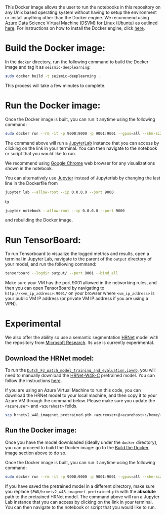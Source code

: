 This Docker image allows the user to run the notebooks in this repository on any Unix based operating system without having to setup the environment or install anything other than the Docker engine. We recommend using [Azure Data Science Virtual Machine (DSVM) for Linux (Ubuntu)](https://docs.microsoft.com/en-us/azure/machine-learning/data-science-virtual-machine/dsvm-ubuntu-intro) as outlined [here](../README.md#compute-environment). For instructions on how to install the Docker engine, click [here](https://www.docker.com/get-started). 

# Build the Docker image:

In the `docker` directory, run the following command to build the Docker image and tag it as `seismic-deeplearning`: 

```bash
sudo docker build -t seismic-deeplearning . 
```
This process will take a few minutes to complete. 

# Run the Docker image:
Once the Docker image is built, you can run it anytime using the following command:
```bash
sudo docker run --rm -it -p 9000:9000 -p 9001:9001 --gpus=all --shm-size 11G seismic-deeplearning
```
The command above will run a [JupyterLab](https://jupyterlab.readthedocs.io/en/stable/) instance that you can access by clicking on the link in your terminal. You can then navigate to the notebook or script that you would like to run.

We recommend using [Google Chrome](https://www.google.com/chrome/) web browser for any visualizations shown in the notebook.

You can alternatively use [Jupyter](https://jupyter.org/) instead of Jupyterlab by changing the last line in the Dockerfile from
```bash
jupyter lab --allow-root --ip 0.0.0.0 --port 9000
```  
to
```bash
jupyter notebook --allow-root --ip 0.0.0.0 --port 9000
```
and rebuilding the Docker image.

# Run TensorBoard:
To run Tensorboard to visualize the logged metrics and results, open a terminal in Jupyter Lab, navigate to the parent of the `output` directory of your model, and run the following command: 
```bash 
tensorboard --logdir output/ --port 9001 --bind_all
```
Make sure your VM has the port 9001 allowed in the networking rules, and then you can open TensorBoard by navigating to `http://<vm_ip_address>:9001/` on your browser where `<vm_ip_address>` is your public VM IP address (or private VM IP address if you are using a VPN).

# Experimental

We also offer the ability so use a semantic segmentation [HRNet](https://github.com/HRNet/HRNet-Semantic-Segmentation) model with the repository from 
[Microsoft Research](https://www.microsoft.com/en-us/research/). Its use is currently experimental. 

## Download the HRNet model: 

To run the [`Dutch_F3_patch_model_training_and_evaluation.ipynb`](https://github.com/microsoft/seismic-deeplearning/blob/master/examples/interpretation/notebooks/Dutch_F3_patch_model_training_and_evaluation.ipynb), you will need to manually download the [HRNet-W48-C](https://1drv.ms/u/s!Aus8VCZ_C_33dKvqI6pBZlifgJk) pretrained model. You can follow the instructions [here](../README.md#pretrained-models). 

If you are using an Azure Virtual Machine to run this code, you can download the HRNet model to your local machine, and then copy it to your Azure VM through the command below. Please make sure you update the `<azureuser>` and `<azurehost>` feilds.
```bash
scp hrnetv2_w48_imagenet_pretrained.pth <azureuser>@<azurehost>:/home/<azureuser>/seismic-deeplearning/docker/hrnetv2_w48_imagenet_pretrained.pth
```

## Run the Docker image:

Once you have the model downloaded (ideally under the `docker` directory), you can proceed to build the Docker image: go to the [Build the Docker image](#build-the-docker-image) section above to do so.

Once the Docker image is built, you can run it anytime using the following command:
```bash
sudo docker run --rm -it -p 9000:9000 -p 9001:9001 --gpus=all --shm-size 11G --mount type=bind,source=$PWD/hrnetv2_w48_imagenet_pretrained.pth,target=/home/username/seismic-deeplearning/docker/hrnetv2_w48_imagenet_pretrained.pth seismic-deeplearning
```

If you have saved the pretrained model in a different directory, make sure you replace `$PWD/hrnetv2_w48_imagenet_pretrained.pth` with the **absolute** path to the pretrained HRNet model. 
The command above will run a Jupyter Lab instance that you can access by clicking on the link in your terminal. You can then navigate to the notebook or script that you would like to run.

